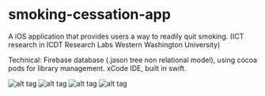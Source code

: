 # smoking-cessation-app

A iOS application that provides users a way to readily quit smoking. (ICT research in ICDT Research Labs Western Washington University)  


Technical: Firebase database (.jason tree non relational model), using cocoa pods for library management. xCode IDE, built in swift. 


![alt tag](http://i.imgur.com/tpHlFCS.png?1)
![alt tag](http://i.imgur.com/2KhfeZ8.png?1)
![alt tag](http://i.imgur.com/NGjNqMy.png?1)
![alt tag](http://i.imgur.com/oZTgsjJ.png?1)
